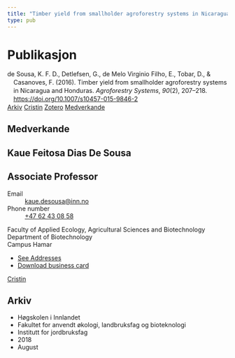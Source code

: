 ```yaml
---
title: "Timber yield from smallholder agroforestry systems in Nicaragua and Honduras"
type: pub
---
```

<h1>Publikasjon</h1>
<article id="csl-bib-container-Z3HJJDGF" class="csl-bib-container">
  <div class="csl-bib-body" style="line-height: 1.35; padding-left: 1em; text-indent:-1em;">
  <div class="csl-entry">de Sousa, K. F. D., Detlefsen, G., de Melo Virginio Filho, E., Tobar, D., &amp; Casanoves, F. (2016). Timber yield from smallholder agroforestry systems in Nicaragua and Honduras. <i>Agroforestry Systems</i>, <i>90</i>(2), 207&#x2013;218. <a href="https://doi.org/10.1007/s10457-015-9846-2">https://doi.org/10.1007/s10457-015-9846-2</a></div>
</div>
  <div class="csl-bib-buttons">
    <a href="#taxonomy-article-Z3HJJDGF" class="csl-bib-button">Arkiv</a>
    <a href="https://app.cristin.no/results/show.jsf?id=1603669" alt="Cristin URL" class="csl-bib-button">Cristin</a>
    <a href="http://zotero.org/groups/5022929/items/Z3HJJDGF" alt="Zotero URL" class="csl-bib-button">Zotero</a>
    <a href="#contributors-article-Z3HJJDGF" class="csl-bib-button">Medverkande</a>
  </div>
  <div id="csl-bib-meta-container-Z3HJJDGF"></div>
</article>
<div id="csl-bib-meta-Z3HJJDGF" class="csl-bib-meta">
  <article id="contributors-article-Z3HJJDGF" class="contributors-article">
    <h1>Medverkande</h1>
    <div class="personas">
<div class="vrtx-hinn-person-card">
<div class="photo">
<i class="lar la-user-circle missing-person"></i>
</div>
<div class="info">
<hgroup><h1>Kaue Feitosa Dias De Sousa</h1>
<h2>Associate Professor</h2>
</hgroup><dl>
<dt>Email</dt>
<dd>
<a href="mailto:kaue.desousa@inn.no">kaue.desousa@inn.no</a>
</dd>
<dt>Phone number</dt>
<dd><a href="tel:+4762430858">
+47 62 43 08 58
</a></dd>
</dl>
<p>
Faculty of Applied Ecology, Agricultural Sciences and Biotechnology<br>
Department of Biotechnology<br>
Campus Hamar
</p>
<ul class="vrtx-hinn-links">
<li><a href="https://www.inn.no/finn-en-ansatt/kaue-desousa.html#vrtx-hinn-addresses">See Addresses</a></li>
<li><a href="https://www.inn.no/finn-en-ansatt/kaue-desousa.html?vrtx=vcf">Download business card</a></li>
</ul>
</div>
</div>
<a href="https://app.cristin.no/persons/show.jsf?id=994113" alt="Cristin URL" class="personas-cristin">Cristin</a>
</div>
  </article>
  <article id="taxonomy-article-Z3HJJDGF" class="taxonomy-article">
    <h1>Arkiv</h1>
    <ul>
      <li>Høgskolen i Innlandet</li>
      <li>Fakultet for anvendt økologi, landbruksfag og bioteknologi</li>
      <li>Institutt for jordbruksfag</li>
      <li>2018</li>
      <li>August</li>
    </ul>
  </article>
</div>
